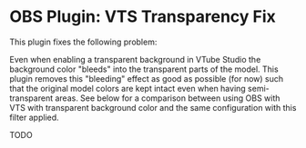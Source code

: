 # OBS Plugin: VTS Transparency Fix

This plugin fixes the following problem:

Even when enabling a transparent background in VTube Studio the background color "bleeds" into the transparent parts of the model.
This plugin removes this "bleeding" effect as good as possible (for now) such that the original model colors are kept intact even when having semi-transparent areas.
See below for a comparison between using OBS with VTS with transparent background color and the same configuration with this filter applied.

TODO
